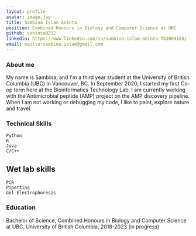 ```yaml
---
layout: profile
avatar: image.jpg
title: Sambina Islam Aninta
position: Combined Honours in Biology and Computer Science at UBC 
github: saninta0212
linkedin: https://www.linkedin.com/in/sambina-islam-aninta-7b3004186/
email: mailto:sambina.islam@gmail.com
--- 
```


### About me
My name is Sambina, and I'm a third year student at the University of British Columbia (UBC) in Vancouver, BC. In September 2020, I started my first Co-op term  here at the Bioinformatics Technology Lab. I am currently working with the Antimicrobial peptide (AMP) project on the AMP discovery pipeline. When I am not working or debugging my code, I like to paint, explore nature and travel.

### Technical Skills
    Python 
    R
    Java
    C/C++ 

## Wet lab skills
    PCR
    Pipetting
    Gel Electrophoresis


### Education

Bachelor of Science, Combined Honours in Biology and Computer Science at UBC, University of British Columbia, 2018-2023 (in progress)<br/>

